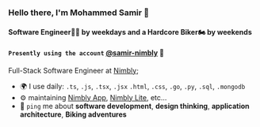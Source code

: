 ### Hello there, I'm Mohammed Samir 👋 

#### Software Engineer👨‍💻 by weekdays and a Hardcore Biker🏍️ by weekends

#### `Presently using the account` [@samir-nimbly](https://github.com/samir-nimbly) 💼

Full-Stack Software Engineer at [Nimbly](https://hellonimbly.com/);<br>

- 🌍 I use daily: `.ts`, `.js`, `.tsx`, `.jsx` `.html`, `.css`, `.go`, `.py`, `.sql`, `.mongodb`
- ⚙️ maintaining [Nimbly App](https://play.google.com/store/apps/details?id=com.sustainnovationgroup.sharpnsights&pcampaignid=web_share), [Nimbly Lite](https://play.google.com/store/apps/details?id=com.sustainnovationgroup.nimblylite&pcampaignid=web_share), etc...
- 💬 `ping` me about **software development**, **design thinking**, **application architecture**, **Biking adventures**
